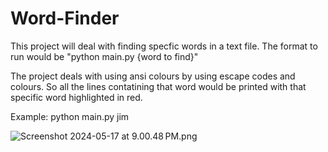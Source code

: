 # Word-Finder

This project will deal with finding specfic words in a text file. The format to run would be "python main.py {word to find}"

The project deals with using ansi colours by using escape codes and colours. So all the lines contatining that word would be printed with that specific word highlighted in red. 

Example: python main.py jim

![Screenshot 2024-05-17 at 9.00.48 PM.png](Screenshot%202024-05-17%20at%209.00.48%E2%80%AFPM.png)


